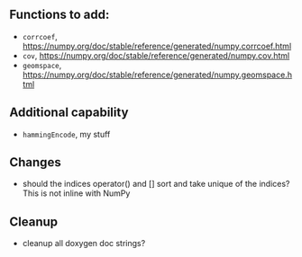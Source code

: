  ## Functions to add:

 * `corrcoef`, https://numpy.org/doc/stable/reference/generated/numpy.corrcoef.html
 * `cov`, https://numpy.org/doc/stable/reference/generated/numpy.cov.html
 * `geomspace`, https://numpy.org/doc/stable/reference/generated/numpy.geomspace.html

## Additional capability

 * `hammingEncode`, my stuff

## Changes

 * should the indices operator() and [] sort and take unique of the indices? This is not inline with NumPy

## Cleanup

 * cleanup all doxygen doc strings?
